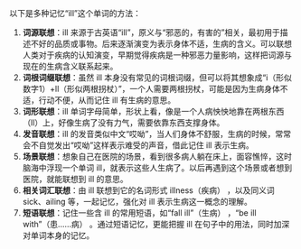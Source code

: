 以下是多种记忆“ill”这个单词的方法：
1. **词源联想**：ill 来源于古英语“ill”，原义与“邪恶的，有害的”相关，最初用于描述不好的品质或事物。后来逐渐演变为表示身体不适，生病的含义。可以联想人类对于疾病的认知演变，早期觉得疾病是一种邪恶力量影响，这样把词源与现在的生病含义联系起来。 
2. **词根词缀联想**：虽然 ill 本身没有常见的词根词缀，但可以将其想象成“i（形似数字1）+ll（形似两根拐杖）”，一个人需要两根拐杖，可能是因为生病身体不适，行动不便，从而记住 ill 有生病的意思。 
3. **词形联想**：ill 单词字母简单，形状上看，像是一个人病怏怏地靠在两根东西（ll）上，好像生病了没有力气，需要依靠东西支撑身体。 
4. **发音联想**：ill 的发音类似中文“哎呦”，当人们身体不舒服，生病的时候，常常会不自觉发出“哎呦”这样表示难受的声音，借此记住 ill 表示生病。 
5. **场景联想**：想象自己在医院的场景，看到很多病人躺在床上，面容憔悴，这时脑海中浮现一个单词 ill，就表示这些人生病了。以后再遇到这个场景或者想到医院，就能联想到 ill 的意思。 
6. **相关词汇联想**：由 ill 联想到它的名词形式 illness（疾病） ，以及同义词 sick、ailing 等，一起记忆，强化对 ill 表示生病这一概念的理解。 
7. **短语联想**：记住一些含 ill 的常用短语，如“fall ill”（生病） ，“be ill with”（患……病） 。通过短语记忆，更能把握 ill 在句子中的用法，同时加深对单词本身的记忆。 